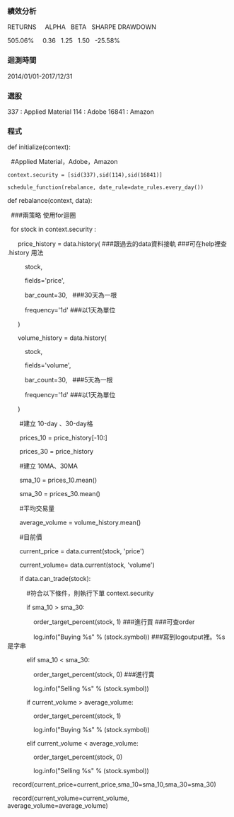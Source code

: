 ### 績效分析
RETURNS     ALPHA   BETA   SHARPE  DRAWDOWN

505.06%     0.36    1.25   1.50    -25.58%
### 迴測時間
2014/01/01-2017/12/31
### 選股
337  : Applied Material
114  : Adobe
16841 : Amazon

### 程式
def initialize(context):

    #Applied Material，Adobe，Amazon
    
    context.security = [sid(337),sid(114),sid(16841)]
    
    schedule_function(rebalance, date_rule=date_rules.every_day())


def rebalance(context, data):

    ###兩策略 使用for迴圈
    
    for stock in context.security :
    
        price_history = data.history( ###跟過去的data資料接軌 ###可在help裡查 .history 用法
        
            stock,
            
            fields='price',
            
            bar_count=30,   ###30天為一根
            
            frequency='1d' ###以1天為單位  
            
        )
        
        volume_history = data.history( 
        
            stock,
            
            fields='volume',
            
            bar_count=30,   ###5天為一根
            
            frequency='1d' ###以1天為單位
            
        )
        
        
        #建立 10-day 、30-day格
        
        prices_10 = price_history[-10:]
        
        prices_30 = price_history
        
        
        #建立 10MA、30MA
        
        sma_10 = prices_10.mean()
        
        sma_30 = prices_30.mean()
        
        
        #平均交易量      
        
        average_volume = volume_history.mean()
        
        
        #目前價
        
        current_price = data.current(stock, 'price')
        
        current_volume= data.current(stock, 'volume')


        if data.can_trade(stock): 
        
            #符合以下條件，則執行下單 context.security
            
            if sma_10 > sma_30:
            
                order_target_percent(stock, 1) ###進行買 ###可查order
                
                log.info("Buying %s" % (stock.symbol)) ###寫到logoutput裡。%s是字串

            elif sma_10 < sma_30:
            
                order_target_percent(stock, 0) ###進行賣
                
                log.info("Selling %s" % (stock.symbol))
                

            if current_volume > average_volume:    
            
                order_target_percent(stock, 1) 
                
                log.info("Buying %s" % (stock.symbol))
                
                
            elif current_volume < average_volume:
            
                order_target_percent(stock, 0) 
                
                log.info("Selling %s" % (stock.symbol))
    
    

    record(current_price=current_price,sma_10=sma_10,sma_30=sma_30)
    
    record(current_volume=current_volume, average_volume=average_volume)
    

